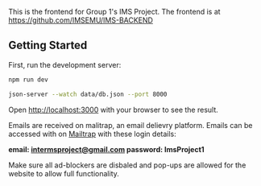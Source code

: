 This is the frontend for Group 1's IMS Project. The frontend is at https://github.com/IMSEMU/IMS-BACKEND

## Getting Started

First, run the development server:

```bash
npm run dev

json-server --watch data/db.json --port 8000
```

Open [http://localhost:3000](http://localhost:3000) with your browser to see the result.

Emails are received on malitrap, an email delievry platform.
Emails can be accessed with on [Mailtrap](https://mailtrap.io/) with these login details:

**email: intermsproject@gmail.com
password: ImsProject1**

Make sure all ad-blockers are disbaled and pop-ups are allowed for the website to allow full functionality.

